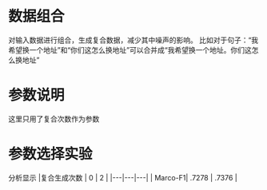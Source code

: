 # 数据组合

对输入数据进行组合，生成复合数据，减少其中噪声的影响。
比如对于句子：“我希望换一个地址”和“你们这怎么换地址”可以合并成“我希望换一个地址。你们这怎么换地址”

# 参数说明

这里只用了复合次数作为参数

# 参数选择实验

分析显示
|复合生成次数 | 0  | 2  |
|---|---|---|
| Marco-F1| .7278 | .7376 |
